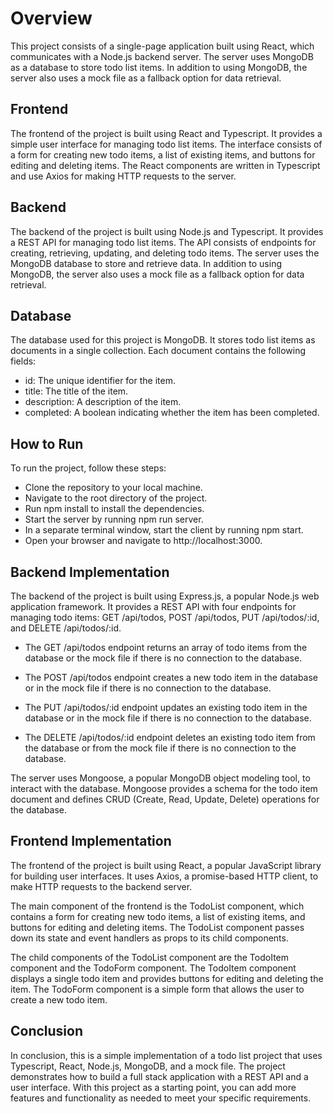 # Overview

This project consists of a single-page application built using React, which communicates with a Node.js backend server. The server uses MongoDB as a database to store todo list items. In addition to using MongoDB, the server also uses a mock file as a fallback option for data retrieval.

## Frontend

The frontend of the project is built using React and Typescript. It provides a simple user interface for managing todo list items. The interface consists of a form for creating new todo items, a list of existing items, and buttons for editing and deleting items. The React components are written in Typescript and use Axios for making HTTP requests to the server.

## Backend

The backend of the project is built using Node.js and Typescript. It provides a REST API for managing todo list items. The API consists of endpoints for creating, retrieving, updating, and deleting todo items. The server uses the MongoDB database to store and retrieve data. In addition to using MongoDB, the server also uses a mock file as a fallback option for data retrieval.

## Database

The database used for this project is MongoDB. It stores todo list items as documents in a single collection. Each document contains the following fields:

- id: The unique identifier for the item.
- title: The title of the item.
- description: A description of the item.
- completed: A boolean indicating whether the item has been completed.

## How to Run

To run the project, follow these steps:

- Clone the repository to your local machine.
- Navigate to the root directory of the project.
- Run npm install to install the dependencies.
- Start the server by running npm run server.
- In a separate terminal window, start the client by running npm start.
- Open your browser and navigate to http://localhost:3000.

## Backend Implementation

The backend of the project is built using Express.js, a popular Node.js web application framework. It provides a REST API with four endpoints for managing todo items: GET /api/todos, POST /api/todos, PUT /api/todos/:id, and DELETE /api/todos/:id.

- The GET /api/todos endpoint returns an array of todo items from the database or the mock file if there is no connection to the database.

- The POST /api/todos endpoint creates a new todo item in the database or in the mock file if there is no connection to the database.

- The PUT /api/todos/:id endpoint updates an existing todo item in the database or in the mock file if there is no connection to the database.

- The DELETE /api/todos/:id endpoint deletes an existing todo item from the database or from the mock file if there is no connection to the database.

The server uses Mongoose, a popular MongoDB object modeling tool, to interact with the database. Mongoose provides a schema for the todo item document and defines CRUD (Create, Read, Update, Delete) operations for the database.

## Frontend Implementation

The frontend of the project is built using React, a popular JavaScript library for building user interfaces. It uses Axios, a promise-based HTTP client, to make HTTP requests to the backend server.

The main component of the frontend is the TodoList component, which contains a form for creating new todo items, a list of existing items, and buttons for editing and deleting items. The TodoList component passes down its state and event handlers as props to its child components.

The child components of the TodoList component are the TodoItem component and the TodoForm component. The TodoItem component displays a single todo item and provides buttons for editing and deleting the item. The TodoForm component is a simple form that allows the user to create a new todo item.

## Conclusion

In conclusion, this is a simple implementation of a todo list project that uses Typescript, React, Node.js, MongoDB, and a mock file. The project demonstrates how to build a full stack application with a REST API and a user interface. With this project as a starting point, you can add more features and functionality as needed to meet your specific requirements.
